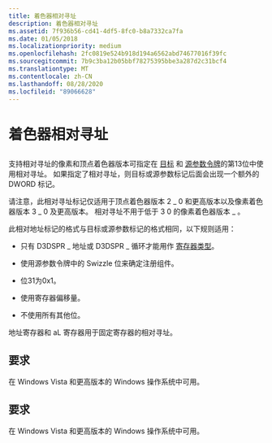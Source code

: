 ```yaml
---
title: 着色器相对寻址
description: 着色器相对寻址
ms.assetid: 7f936b56-cd41-4df5-8fc0-b8a7332ca7fa
ms.date: 01/05/2018
ms.localizationpriority: medium
ms.openlocfilehash: 2fc0819e524b918d194a6562abd74677016f39fc
ms.sourcegitcommit: 7b9c3ba12b05bbf78275395bbe3a287d2c31bcf4
ms.translationtype: MT
ms.contentlocale: zh-CN
ms.lasthandoff: 08/28/2020
ms.locfileid: "89066628"
---
```

# <a name="shader-relative-addressing"></a>着色器相对寻址


## <span id="ddk_shader_relative_addressing_gg"></span><span id="DDK_SHADER_RELATIVE_ADDRESSING_GG"></span>


支持相对寻址的像素和顶点着色器版本可指定在 [目标](destination-parameter-token.md) 和 [源参数令牌](source-parameter-token.md)的第13位中使用相对寻址。 如果指定了相对寻址，则目标或源参数标记后面会出现一个额外的 DWORD 标记。

请注意，此相对寻址标记仅适用于顶点着色器版本 2 \_ 0 和更高版本以及像素着色器版本 3 \_ 0 及更高版本。 相对寻址不用于低于 3 0 的像素着色器版本 \_ 。

此相对地址标记的格式与目标或源参数标记的格式相同，以下规则适用：

-   只有 D3DSPR \_ 地址或 D3DSPR \_ 循环才能用作 [寄存器类型](/windows-hardware/drivers/ddi/d3d9types/ne-d3d9types-_d3dshader_param_register_type)。

-   使用源参数令牌中的 Swizzle 位来确定注册组件。

-   位31为0x1。

-   使用寄存器偏移量。

-   不使用所有其他位。

地址寄存器和 aL 寄存器用于固定寄存器的相对寻址。

## <a name="span-idrequirementsspanspan-idrequirementsspanspan-idrequirementsspanrequirements"></a><span id="Requirements"></span><span id="requirements"></span><span id="REQUIREMENTS"></span>要求


在 Windows Vista 和更高版本的 Windows 操作系统中可用。

## <a name="span-idrequirementsspanspan-idrequirementsspanspan-idrequirementsspanrequirements"></a><span id="Requirements"></span><span id="requirements"></span><span id="REQUIREMENTS"></span>要求


在 Windows Vista 和更高版本的 Windows 操作系统中可用。

 

